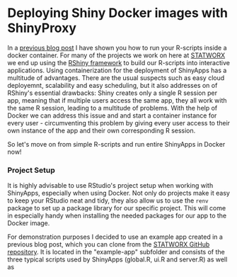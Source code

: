 # Deploying Shiny Docker images with ShinyProxy

In a [previous blog post](https://www.statworx.com/at/blog/running-your-r-script-in-docker/) I have shown you how to run your R-scripts inside a docker container. For many of the projects we work on here at [STATWORX](https://www.statworx.com/de/data-science/) we end up using the [RShiny framework](https://shiny.rstudio.com/) to build our R-scripts into interactive applications. Using containerization for the deployment of ShinyApps has a multitude of advantages. There are the usual suspects such as easy cloud deployemnt, scalability and easy scheduling, but it also addresses on of RShiny's essential drawbacks: Shiny creates only a single R session per app, meaning that if multiple users access the same app, they all work with the same R session, leading to a multitude of problems. With the help of Docker we can address this issue and and start a container instance for every user - circumventing this problem by giving every user access to their own instance of the app and their own corresponding R session. 

So let's move on from simple R-scripts and run entire ShinyApps in Docker now!

### Project Setup

It is highly advisable to use RStudio's project setup when working with ShinyApps, especially when using Docker. Not only do projects make it easy to keep your RStudio neat and tidy, they also allow us to use the `renv` package to set up a package library for our specific project. This will come in especially handy when installing the needed packages for our app to the Docker image. 

For demonstration purposes I decided to use an example app created in a previous blog post, which you can clone from the [STATWORX GitHub repository](https://github.com/STATWORX/blog/tree/master/shinyapp-in-docker). It is located in the "example-app" subfolder and consists of the three typical scripts used by ShinyApps (global.R, ui.R and server.R) as well as
